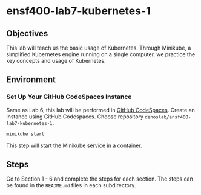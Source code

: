 # ensf400-lab7-kubernetes-1

## Objectives
This lab will teach us the basic usage of Kubernetes. Through Minikube, a simplified Kubernetes engine running on a single computer, we practice the key concepts and usage of Kubernetes.

## Environment

### Set Up Your GitHub CodeSpaces Instance

Same as Lab 6, this lab will be performed in [GitHub CodeSpaces](https://github.com/codespaces). Create an instance using GitHub Codespaces. Choose repository `denoslab/ensf400-lab7-kubernetes-1`.


```bash
minikube start
```

This step will start the Minikube service in a container.

## Steps

Go to Section 1 - 6 and complete the steps for each section. The steps can be found in the `README.md` files in each subdirectory.

